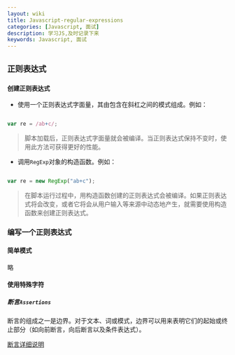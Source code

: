 ```yaml
---
layout: wiki
title: Javascript-regular-expressions
categories: [Javascript, 面试]
description: 学习JS,及时记录下来
keywords: Javascript, 面试
---
```


## `正则表达式`

### `创建正则表达式`

- 使用一个正则表达式字面量，其由包含在斜杠之间的模式组成。例如：

```js

var re = /ab+c/;

```

> 脚本加载后，正则表达式字面量就会被编译。当正则表达式保持不变时，使用此方法可获得更好的性能。

- 调用`RegExp`对象的构造函数。例如：

```js

var re = new RegExp("ab+c");

```

> 在脚本运行过程中，用构造函数创建的正则表达式会被编译。如果正则表达式将会改变，或者它将会从用户输入等来源中动态地产生，就需要使用构造函数来创建正则表达式。


### 编写一个正则表达式

#### 简单模式

略

#### 使用特殊字符

##### 断言`Assertions`

断言的组成之一是边界。对于文本、词或模式，边界可以用来表明它们的起始或终止部分（如向前断言，向后断言以及条件表达式）。

[断言详细说明]()

